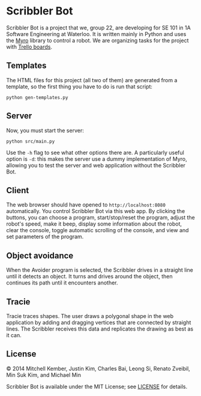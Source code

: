 # Scribbler Bot

Scribbler Bot is a project that we, group 22, are developing for SE 101 in 1A Software Engineering at Waterloo. It is written mainly in Python and uses the [Myro][1] library to control a robot. We are organizing tasks for the project with [Trello boards][2].

[1]: http://wiki.roboteducation.org/Myro_Reference_Manual
[2]: https://trello.com/scribbler22

## Templates

The HTML files for this project (all two of them) are generated from a template, so the first thing you have to do is run that script:

```
python gen-templates.py
```

## Server

Now, you must start the server:

```
python src/main.py
```

Use the `-h` flag to see what other options there are. A particularly useful option is `-d`: this makes the server use a dummy implementation of Myro, allowing you to test the server and web application without the Scribbler Bot.

## Client

The web browser should have opened to `http://localhost:8080` automatically. You control Scribbler Bot via this web app. By clicking the buttons, you can choose a program, start/stop/reset the program, adjust the robot's speed, make it beep, display some information about the robot, clear the console, toggle automatic scrolling of the console, and view and set parameters of the program.

## Object avoidance

When the Avoider program is selected, the Scribbler drives in a straight line until it detects an object. It turns and drives around the object, then continues its path until it encounters another.

## Tracie

Tracie traces shapes. The user draws a polygonal shape in the web application by adding and dragging vertices that are connected by straight lines. The Scribbler receives this data and replicates the drawing as best as it can.

## License

© 2014 Mitchell Kember, Justin Kim, Charles Bai, Leong Si, Renato Zveibil, Min Suk Kim, and Michael Min

Scribbler Bot is available under the MIT License; see [LICENSE](LICENSE.md) for details.